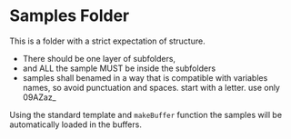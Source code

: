 # Samples Folder

This is a folder with a strict expectation of structure.


- There should be one layer of subfolders, 
- and ALL the sample MUST be inside the subfolders
- samples shall benamed in a way that is compatible with variables names, so avoid punctuation and spaces. start with a letter. use only 09AZaz_

Using the standard template and `makeBuffer` function the samples will be automatically loaded in the buffers.


